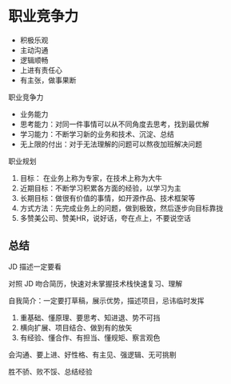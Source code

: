 # 职业竞争力

- 积极乐观
- 主动沟通
- 逻辑顺畅
- 上进有责任心
- 有主张，做事果断


职业竞争力

- 业务能力
- 思考能力：对同一件事情可以从不同角度去思考，找到最优解
- 学习能力：不断学习新的业务和技术、沉淀、总结
- 无上限的付出：对于无法理解的问题可以熬夜加班解决问题


职业规划

1. 目标： 在业务上称为专家，在技术上称为大牛
2. 近期目标：不断学习积累各方面的经验，以学习为主
3. 长期目标：做很有价值的事情，如开源作品、技术框架等
4. 方式方法：先完成业务上的问题，做到极致，然后逐步向目标靠拢
5. 多赞美公司、赞美HR，说好话，夸在点上，不要说空话

## 总结

JD 描述一定要看

对照 JD 吻合简历，快速对未掌握技术栈快速复习、理解

自我简介：一定要打草稿，展示优势，描述项目，忌讳临时发挥

1. 重基础、懂原理、要思考、知进退、势不可挡
2. 横向扩展、项目结合、做到有的放矢
3. 有经验、懂合作、有担当、懂规矩、察言观色

会沟通、要上进、好性格、有主见、强逻辑、无可挑剔

胜不骄、败不馁、总结经验

<!-- ![000219.png](./img/000219.png) -->
